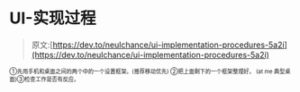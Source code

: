 # UI-实现过程

> 原文:[https://dev.to/neulchance/ui-implementation-procedures-5a2i](https://dev.to/neulchance/ui-implementation-procedures-5a2i)

<sub><sup>①先用手机和桌面之间的两个中的一个设置框架。(推荐移动优先)
②把上面剩下的一个框架整理好。
(at me 典型桌面)③检查工作是否有反应。</sup></sub>
